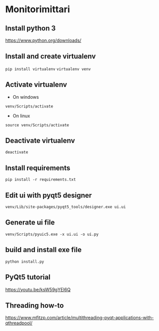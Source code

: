 # Monitorimittari

## Install python 3

https://www.python.org/downloads/

## Install and create virtualenv

`pip install virtualenv`
`virtualenv venv`

## Activate virtualenv

* On windows 
  
 `venv/Scripts/activate`

* On linux 
  
 `source venv/Scripts/activate`

## Deactivate virtualenv

`deactivate`

## Install requirements

`pip install -r requirements.txt`

## Edit ui with pyqt5 designer

`venv/Lib/site-packages/pyqt5_tools/designer.exe ui.ui`

## Generate ui file

`venv/Scripts/pyuic5.exe -x ui.ui -o ui.py`

## build and install exe file

`python install.py`

## PyQt5 tutorial

https://youtu.be/ksW59gYEl6Q

## Threading how-to

https://www.mfitzp.com/article/multithreading-pyqt-applications-with-qthreadpool/
